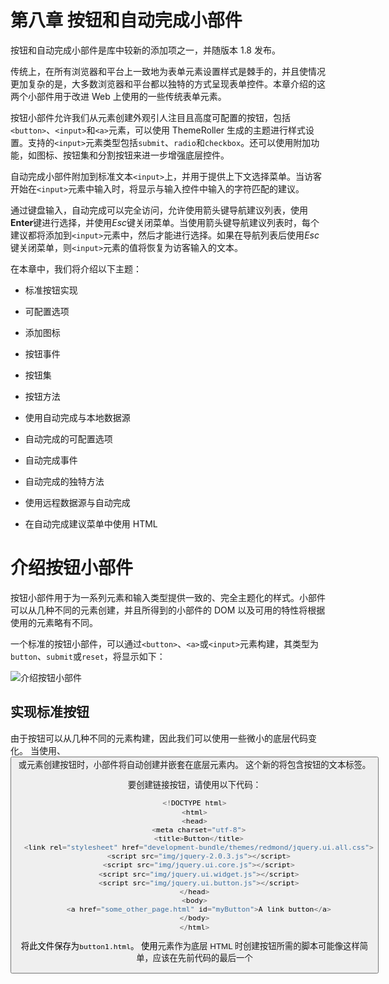 # 第八章 按钮和自动完成小部件

按钮和自动完成小部件是库中较新的添加项之一，并随版本 1.8 发布。

传统上，在所有浏览器和平台上一致地为表单元素设置样式是棘手的，并且使情况更加复杂的是，大多数浏览器和平台都以独特的方式呈现表单控件。本章介绍的这两个小部件用于改进 Web 上使用的一些传统表单元素。

按钮小部件允许我们从元素创建外观引人注目且高度可配置的按钮，包括`<button>`、`<input>`和`<a>`元素，可以使用 ThemeRoller 生成的主题进行样式设置。支持的`<input>`元素类型包括`submit`、`radio`和`checkbox`。还可以使用附加功能，如图标、按钮集和分割按钮来进一步增强底层控件。

自动完成小部件附加到标准文本`<input>`上，并用于提供上下文选择菜单。当访客开始在`<input>`元素中输入时，将显示与输入控件中输入的字符匹配的建议。

通过键盘输入，自动完成可以完全访问，允许使用箭头键导航建议列表，使用**Enter**键进行选择，并使用*Esc*键关闭菜单。当使用箭头键导航建议列表时，每个建议都将添加到`<input>`元素中，然后才能进行选择。如果在导航列表后使用*Esc*键关闭菜单，则`<input>`元素的值将恢复为访客输入的文本。

在本章中，我们将介绍以下主题：

+   标准按钮实现

+   可配置选项

+   添加图标

+   按钮事件

+   按钮集

+   按钮方法

+   使用自动完成与本地数据源

+   自动完成的可配置选项

+   自动完成事件

+   自动完成的独特方法

+   使用远程数据源与自动完成

+   在自动完成建议菜单中使用 HTML

# 介绍按钮小部件

按钮小部件用于为一系列元素和输入类型提供一致的、完全主题化的样式。小部件可以从几种不同的元素创建，并且所得到的小部件的 DOM 以及可用的特性将根据使用的元素略有不同。

一个标准的按钮小部件，可以通过`<button>`、`<a>`或`<input>`元素构建，其类型为`button`、`submit`或`reset`，将显示如下：

![介绍按钮小部件](img/2209OS_08_01.jpg)

## 实现标准按钮

由于按钮可以从几种不同的元素构建，因此我们可以使用一些微小的底层代码变化。 当使用<a>、<button>或<span>元素创建按钮时，小部件将自动创建并嵌套在底层元素内。 这个新的<span>将包含按钮的文本标签。  

要创建链接按钮，请使用以下代码：  

```js
<!DOCTYPE html>
<html>
<head>
  <meta charset="utf-8">
  <title>Button</title>
  <link rel="stylesheet" href="development-bundle/themes/redmond/jquery.ui.all.css">
  <script src="img/jquery-2.0.3.js"></script>
  <script src="img/jquery.ui.core.js"></script>
  <script src="img/jquery.ui.widget.js"></script>
  <script src="img/jquery.ui.button.js"></script>
</head>
<body>
  <a href="some_other_page.html" id="myButton">A link button</a>
</body>
</html>
```

将此文件保存为`button1.html`。 使用<a>元素作为底层 HTML 时创建按钮所需的脚本可能像这样简单，应该在先前代码的最后一个<script>元素之后添加：  

```js
<script>  
  $(document).ready(function($){
    $("#myButton").button();
  });
</script>  
```

在这种情况下，生成的按钮没有添加任何特殊行为；<a>元素只会将访问者发送到锚点的新页面或指定的页面。 在这种情况下，小部件只是与页面或站点中可能使用的其他 jQuery UI 小部件一致地进行主题设置。 在浏览器中编译时，小部件会自动添加标记——如果您使用像 Firebug 这样的 DOM 检查器，您将看到`button1.html`的以下代码：  

```js
<a href="some_other_page.html" id="myButton" class="ui-button ui-widget ui-state-default ui-corner-all ui-button-text-only" role="button" aria-disabled="false"><span class="ui-button-text">A link button</span></a>
```

按钮小部件需要以下库资源：  

+   `jquery.ui.all.css`  

+   `jquery-2.0.3.js`  

+   `jquery.ui.core.js`  

+   `jquery.ui.widget.js`  

+   `jquery.ui.button.js`  

### 使用<input>或<button>标签创建按钮  

我们不仅限于使用超链接创建按钮；按钮小部件也可以与<input>或<button>标签一起使用。  

在使用`<input>`时，必须设置元素的`type`属性，以便按钮的外观与从其他底层元素创建的按钮的外观相匹配。 对于标准的单个按钮小部件，可以将`type`属性设置为`submit`、`reset`或`button`。  

从<button>元素创建按钮与在`button1.html`中使用的代码相同（只是我们不向<button>标签添加 href 属性）:  

```js
<button id="myButton">A &lt;button&gt; button</button>
```

使用<input>元素创建按钮也非常相似，只是我们使用`value`属性来设置按钮上的文本，而不是将文本内容添加到<input>标记中：  

```js
<input type="button" id="myButton" value="An &lt;input&gt; button">
```

## 主题化  

像所有小部件一样，按钮也有各种添加到它上面的类名，这些类名有助于其整体外观。 当然，如果希望提供自定义样式，我们可以在自己的样式表中使用主题的类名来覆盖正在使用的主题的默认外观。 对于主题按钮，ThemeRoller 通常仍然是最佳工具。  

## 探索可配置选项  

按钮小部件具有以下配置选项：  

| 选项 | 默认值 | 用途 |   |
| --- | --- | --- | --- |
| --- | --- | --- |   |
| `disabled` | `false` | 禁用按钮实例。   |
| `icons` | `{primary: null, secondary: null}` | 设置按钮实例的图标。   |
| `label` | `底层元素或值属性的内容` | 设置按钮实例的文本。   |
| `text` | `true` | 在仅使用图标的实例时隐藏按钮的文本。   |

在我们的第一个示例中，`<a>`元素的文本内容被用作按钮的标签。我们可以通过使用`label`选项轻松覆盖此内容。将`button1.html`中的最终`<script>`元素更改为以下内容：

```js
<script>  
  $(document).ready(function($){
    $("#myButton").button({
      label: "A configured label"
    });
  });
</script>
```

将此文件保存为`button2.html`。正如我们所预期的那样，当我们在浏览器中运行此文件时，我们看到按钮部件内的`<span>`采用配置的文本作为其标签，而不是`<a>`元素的文本内容。

## 添加按钮图标

我们可以轻松地配置我们的按钮，以便在大多数情况下具有最多两个图标。每当`<a>`或`<button>`元素被用作按钮的底层元素时，我们可以使用图标的配置选项来指定一个或两个图标。

要查看图标的效果，请修改`button2.html`中的配置对象，使其显示如下：

```js
$("#myButton").button({
 icons: {
 primary: "ui-icon-disk",
 secondary: "ui-icon-triangle-1-s"
 }
});
```

将此文件保存为`button3.html`。`icons`属性接受一个最多有两个键的对象；`primary`和`secondary`。这些选项的值可以是`jquery.ui.theme.css`文件中找到的任何`ui-icon-`类。我们设置的图标显示如下所示的屏幕截图：

![添加按钮图标](img/2209OS_08_02.jpg)

图标是通过额外的`<span>`元素添加到部件中的，这些元素是由部件自动创建并插入的。`primary`图标显示在按钮文本的左侧，而`secondary`图标显示在文本的右侧。

要生成一个只有图标而没有文本标签的按钮，将`button3.html`中的配置对象更改为以下代码：

```js
$("#myButton").button({
  icons: {
    primary: "ui-icon-disk",
    secondary: "ui-icon-triangle-1-s"
  },
 text: false
});
```

将此文件保存为`button4.html`。当我们在浏览器中查看此变体时，我们看到按钮只显示了两个图标，如下面的屏幕截图所示：

![添加按钮图标](img/2209OS_08_03.jpg)

## 输入图标

由于子`<span>`元素用于显示指定的图标，所以当使用`<input>`元素作为按钮实例的底层标记时，我们无法使用图标。当使用`<input>`元素时，我们可以通过添加额外的容器、必需的`<span>`元素和一些自定义 CSS 来添加我们自己的图标。

将`button4.html`的`<body>`更改为包含以下元素：

```js
<div class="iconic-input ui-button-text-icons ui-state-default  uicorner-all">
  <span class="ui-button-icon-primary ui-icon ui-icon-disk"></span>
  <input id="myButton" type="button" value="Input icons"class="ui-button-text">
  <span class="ui-button-icon-secondary ui-icon ui-icon-triangle-1-s"></span>
</div>
```

将此文件保存为`button5.html`。我们还需要覆盖一些按钮的样式以供本示例使用。创建一个新的样式表，并将以下基本样式添加到其中：

```js
.iconic-input { display: inline-block; position: relative; }
.ui-icon { z-index: 2; }
.iconic-input input { border: none; margin: 0; }
```

### 注意

在较旧版本的 Internet Explorer 中，`display: inline-block`样式将不会被应用。为了防止按钮占用其容器的整个宽度，我们需要将其浮动，或者显式地设置宽度。

将此文件保存在`css`目录中，名称为`buttonTheme.css`。不要忘记从我们页面的`<head>`元素中链接到新样式表（在标准 jQuery UI 样式表之后）：

```js
<link rel="stylesheet" href="css/buttonTheme.css">
```

从视觉上看，我们基于自定义`<input>`的小部件已经完成，但实际上它还没有完全完成；图标没有正确地捕获悬停状态（这是因为小部件已经将所需的类名应用到了底层的`<input>`元素而不是我们的自定义容器）。我们可以使用 jQuery 添加所需的行为，就像我们已经添加了容器和`<span>`元素一样。更改最终的`<script>`元素中的代码，使其如下所示：

```js
$(document).ready(function($){
 $("#myButton").button().hover(function() {
 $(this).parent().addClass("ui-state-hover");
 }, function() {
 $(this).parent().removeClass("ui-state-hover");
 });
});
```

现在我们的按钮应该按预期工作了。正如上一个示例所示，虽然从技术上讲手动添加元素是可行的，但要将图标添加到从`<input>`元素构建的按钮所需的样式和行为，在大多数情况下，使用`<a>`或`<button>`元素会更容易且更有效。

## 添加按钮事件

由`<a>`元素构建的按钮将按预期方式工作，无需我们进一步干预——浏览器将简单地按照我们期望的方式跟随`href`——只要`<button>`或`<input>`元素位于`<form>`元素内，并设置了相关的类型属性。这些元素将以标准方式提交表单数据。

如果需要更现代的任何`<form>`数据的 AJAX 提交，或者按钮要触发某些其他操作或流程，我们可以使用标准的 jQuery 点击事件处理程序来对按钮的单击做出反应。

在下一个示例中，我们使用以下底层标记构建按钮小部件：

```js
<button type="button" id="myButton">A button</button>
```

按钮小部件公开了一个事件，即`create`事件，该事件在按钮实例最初创建时触发。我们可以使用此事件每次创建按钮实例时运行其他代码。例如，如果我们希望按钮最初被隐藏（以便稍后显示，之后发生其他事情），我们可以使用`.css()`将`display`属性设置为`none`。

将`button5.html`中的`document.ready()`代码替换为以下代码：

```js
$(document).ready(function($){
  $("#myButton").button({
    create: function() {
      $(this).css("display", "none")
    }
  });
});
```

将此文件保存为`button6.html`。在事件处理程序中，`$(this)`指的是按钮实例，使用 jQuery 的`css()`方法隐藏了它。

为了使按钮实现其主要目的，即在单击时执行某些操作，我们应该手动将处理程序附加到按钮上。例如，我们可能希望从访问者那里收集一些注册信息，并使用按钮将此信息发送到服务器。

将`button6.html`中的`<button>`替换为以下代码：

```js
<form method="post" action="serverscript.php">
  <label for="name">Name:
    <input type="text" id="name" name="name">
  </label>
  <label for="email">Email:
    <input type="text" id="email" name="email">
  </label>
  <p>
    <input type="submit" id="myButton" value="Register" />
  </p>
</form>
```

将最终的`<script>`元素更改为以下代码：

```js
<script>  
  $(document).ready(function($){
    var form = $("form"), formData = {
      name: form.find("#name").val(),
      email: form.find("#email").val()
    };

    $("#myButton").button();
    $("#myButton").click(function(e) {
      e.preventDefault();
      form.find("label").remove();
      $("#myButton").button("option", "disabled", true);

      $.post("register.php",$.post("register.php", formData, function() {
        $("<label />", { text: "Thanks for registering!"}).prependTo(form);
      });
    });
  });
</script>
```

将此文件保存为`button7.html`。底层的`<button>`元素现在是一个简单的`<form>`的一部分，该`<form>`只为访问者提供文本输入，他们的姓名和电子邮件地址。在脚本中，我们首先初始化按钮小部件，然后创建一个`click`事件处理程序。这样可以防止浏览器的默认操作，即以传统的非 AJAX 方式提交表单。

然后我们收集输入字段中输入的姓名和电子邮件地址，并使用 jQuery 的`post()`方法异步地将数据发送到服务器。在请求的成功处理程序中，我们使用小部件的`option`方法来禁用按钮，然后创建并显示感谢消息。

在这个例子中，我们不关心服务器端的事情，也不包括任何验证（尽管后者应该在生产中包含），但是你可以看到使用标准的 jQuery 功能来对按钮点击作出反应有多么容易。要看示例的工作方式，我们需要通过 Web 服务器运行该页面，并且应该在与页面相同目录中添加一个与请求中指定名称相同的 PHP 文件（这个文件不需要包含任何内容）。以下截图显示了点击按钮后页面应该显示的样子：

![添加按钮事件](img/2209OS_08_04.jpg)

## 创建按钮组

按钮组件还可以与单选按钮和复选框一起使用。按钮组件在 jQuery UI 中是独一无二的，因为它不止有一个，而是有两个小部件方法。它有我们已经介绍过的`button()`方法，还有用于基于单选按钮和复选框创建按钮组的`buttonset()`方法。

### 复选框按钮组

更改`button7.html`的`<body>`元素，使其包含以下代码：

```js
<div id="buttons">
  <h2>Programming Languages</h2>
  <p>Select all languages you know:</p>
  <label for="js">JavaScript</label>
  <input id="js" type="checkbox">
  <label for="py">Python</label>
  <input id="py" type="checkbox">
  <label for="cSharp">C#</label>
  <input id="cSharp" type="checkbox">
  <label for="jv">Java</label>
  <input id="jv" type="checkbox">
</div>
```

现在更改最终的`<script>`元素，使其如下所示：

```js
$(document).ready(function($){
  $("#buttons").buttonset();
});
```

将此文件保存为`button8.html`。我们只需要在包含`<label>`和`<input>`元素的容器上调用`buttonset()`方法。

当我们在浏览器中运行此文件时，我们会看到复选框被隐藏，`<label>`元素被转换为按钮，并在水平的组中进行可视化分组，如下截图所示：

![复选框按钮组](img/2209OS_08_05.jpg)

虽然实际的复选框本身被隐藏在按钮后面，但是每当选择按钮时，底层复选框的`checked`属性将被更新，所以我们仍然可以轻松地从脚本中获取状态。

当点击复选框按钮时，小部件会将选定状态应用于它，以便访问者可以轻松地看到它已被选择。正如我们所期望的那样，可以同时选择多个按钮。

在创建复选框按钮时，我们需要遵守一些规则。在 HTML5 中，通常在其关联的`<label>`元素内嵌表单控件（我们在之前的示例中这样做了），但是在使用按钮小部件时，这是不被允许的。需要使用`for`属性与`<label>`元素。

### 单选按钮组

基于单选按钮的按钮与基于复选框的按钮在外观上是相同的；它们的行为不同。同一时间只能选择一个按钮，而使用复选框时可以选择多个按钮。

让我们在`button8.html`中看到这种行为的效果；将`<body>`中的元素更改为以下代码：

```js
<div id="buttons">
  <h2>Programming Languages</h2>
  <p>Select your most proficient languages:</p>
  <label for="js">JavaScript</label>
  <input id="js" type="radio" name="lang">
  <label for="py">Python</label>
  <input id="py" type="radio" name="lang">
  <label for="cSharp">C#</label>
  <input id="cSharp" type="radio" name="lang">
  <label for="jv">Java</label>
  <input id="jv" type="radio" name="lang">
</div>
```

将此文件保存为`button9.html`。初始化单选按钮的脚本相同：我们只需在容器上调用`buttonset()`方法。除了将`type`指定为`radio`之外，底层标记的唯一区别是这些`<input>`元素必须设置`name`属性。

## 使用按钮方法

默认情况下，按钮小部件带有`destroy`、`disable`、`enable`、`widget`和`option`方法，这些方法对所有小部件都是通用的。除了这些方法之外，按钮小部件还公开了一个自定义方法，即`refresh`方法。如果以编程方式更改复选框和单选按钮的状态，可以使用此方法。通过结合前面的一些示例，我们可以看到此方法的作用。

更改`button8.html`的`<body>`，使其包含两个新的`<button>`元素，如下所示的代码：

```js
<div id="buttons">
  <h2>Programming Languages</h2>
  <p>Select all languages you know:</p>
  <label for="js1">JavaScript</label>
  <input id="js1" type="checkbox">
  <label for="py1">Python</label>
  <input id="py1" type="checkbox">
  <label for="cSharp1">C#</label>
  <input id="cSharp1" type="checkbox">
  <label for="jv1">Java</label>
  <input id="jv1" type="checkbox">
</div>
<p>
 <button type="button" id="select">Select All</button>
 <button type="button" id="deselect">Deselect All</button>
</p>

```

在这个示例中，我们已经恢复到复选框，以便我们可以以编程方式选择或取消选择它们作为一组。现在更改最终的`<script>`元素，使其如下所示：

```js
$("#buttons").buttonset();
function buttonSelected(buttonState){
 $("#buttons").find("input").prop("checked", buttonState);
 $("#buttons").buttonset("refresh"); 
}

$("#select").click(function() {
 buttonsSelected(true);
});

$("#deselect").button().click(function() {
 buttonsSelected(false);
});

```

将此文件保存为`button10.html`。如果我们在浏览器中预览结果，您可以通过单击下图所示的**全选**按钮来看到效果：

![使用按钮方法](img/2209OS_08_06a.jpg)

在这个示例中，我们有一个**全选**按钮和一个**取消全部**按钮。当单击**全选**按钮时，我们将复选框的`checked`属性设置为`true`。这将检查底层（以及隐藏的）复选框，但不会对被样式化为按钮的`<label>`元素执行任何操作。为了更新这些按钮的状态，使它们显示为选定状态，我们调用`refresh`方法。

**取消全部**按钮将`checked`属性设置为`false`，然后再次调用`refresh`方法以从每个按钮中移除所选状态。

# 介绍自动完成小部件

自 jQuery UI 1.8 重新引入的自动完成小部件比以往任何时候都要好。这是我在库中最喜欢的小部件之一，尽管它还没有第一次版本中拥有的全部行为集合，但它仍然提供了丰富的功能集，以增强期望来自预定义范围的简单文本输入的功能。

一个很好的例子是城市；您在页面上有一个标准的`<input type="text">`，询问访问者的城市。当他们在`<input>`元素中开始输入时，将显示包含访问者已键入字母的所有城市。访问者可以输入的城市范围是有限的，并且受限于访问者所在国家（这要么由开发人员假设，要么已被访问者先前选择）。

以下屏幕截图显示了此小部件的外观：

![介绍自动完成小部件](img/2209OS_08_06.jpg)

像其他小部件一样，在小部件初始化时会以编程方式添加一系列元素和类名。

## 使用本地数据源

要使用本地数组作为数据源实现基本的自动完成，请在新文件中创建以下代码：

```js
<html>
  <head>
  <meta charset="utf-8">
  <title>Autocomplete</title>
    <link rel="stylesheet" href="development-bundle/themes/redmond/jquery.ui.all.css">
    <script src="img/jquery-2.0.3.js"></script>
    <script src="img/jquery.ui.core.js"></script>
    <script src="img/jquery.ui.widget.js"></script>
    <script src="img/jquery.ui.position.js"></script>
    <script src="img/jquery.ui.menu.js"></script>
    <script src="img/jquery.ui.autocomplete.js"></script>
  </head>
  <body>
    <label>Enter your city:</label>
    <input id="city">
  </body>
</html>
```

在页面上我们所需的只是一个标准的`<input>`元素的`text`类型。自动完成所需的初始化略多于其他组件所需的初始化；在自动完成源文件之后添加以下`<script>`元素：

```js
<script>
  $(document).ready(function($){
    $("#city").autocomplete({ source: [ "Aberdeen", "Armagh", "Bangor", "Bath", "Canterbury", "Cardiff", "Derby", "Dundee", "Edinburgh", "Exeter", "Glasgow", "Gloucester", "Hereford", "Inverness", "Leeds", "London", "Manchester", "Norwich", "Newport", "Oxford", "Plymouth", "Preston", "Ripon", "Southampton", "Swansea", "Truro", "Wakefield", "Winchester", "York" ]});
  });
</script>
```

将此文件保存为`autocomplete1.html`。在我们的自动完成的配置对象中，我们使用`source`选项来指定一个本地字符串数组。`source`选项是强制的，并且必须被定义。然后将该对象传递给`autocomplete`方法，在提供了 autocomplete 关联的城市`<input>`上调用该方法。

当我们在浏览器中运行这个文件时，应该发现当我们开始在`<input>`元素中输入时，将会显示包含我们已输入的字母的源数组中定义的城市的下拉菜单。

为了使自动完成小部件正常工作，需要以下文件：

+   `jquery.ui.all.css`

+   `jquery-2.0.3.js`

+   `jquery.ui.core.js`

+   `jquery.ui.widget.js`

+   `jquery.ui.position.js`

+   `jquery.ui.menu.js`

+   `jquery.ui.autocomplete.js`

## 使用对象数组作为数据源

除了提供一个字符串数组外，我们还可以提供一个对象数组作为数据源，这样我们就可以更灵活地控制菜单中从列表中选择建议时添加到`<input>`的文本。修改`autocomplete1.html`中的配置对象，使其如下所示：

```js
$("#city").autocomplete({
  source: [
 { value: "AB", label: "Aberdeen" },
 { value: "AR", label: "Armagh" },
 { value: "BA", label: "Bangor" },
 { value: "BA", label: "Bath" },
 { value: "CA", label: "Canterbury" },
 { value: "CD", label: "Cardiff" },
 { value: "DE", label: "Derby" },
 { value: "DU", label: "Dundee" },
 { value: "ED", label: "Edinburgh" },
 { value: "EX", label: "Exeter" },
 { value: "GL", label: "Glasgow" },
 { value: "GO", label: "Gloucester" },
 { value: "HE", label: "Hereford" },
 { value: "IN", label: "Inverness" },
 { value: "LE", label: "Leeds" },
 { value: "LO", label: "London" },
 { value: "MA", label: "Manchester" },
 { value: "NO", label: "Norwich" },
 { value: "NE", label: "Newport" },
 { value: "OX", label: "Oxford" },
 { value: "PL", label: "Plymouth" },
 { value: "PR", label: "Preston" },
 { value: "RI", label: "Ripon" },
 { value: "SO", label: "Southampton" },
 { value: "SW", label: "Swansea" },
 { value: "TR", label: "Truro" },
 { value: "WA", label: "Wakefield" },
 { value: "WI", label: "Winchester" },
 { value: "YO", label: "York" }
  ]
});
```

将此文件保存为`autocomplete2.html`。我们现在正在使用作为数据源的数组中的每个项目都是一个对象，而不是一个简单的字符串。每个对象有两个键：`value`和`label`。`value`键的值是从建议列表中选择一个建议时添加到`<input>`元素中的文本。`label`的值是在建议列表中显示的内容。也可以使用其他键存储自定义数据。

如果数组中的每个对象只包含一个属性，则该属性将被用作`value`和`label`键。在这种情况下，我们可能会使用字符串数组而不是对象数组，但值得注意的是本地数据的另一种格式。

# 可配置的自动完成选项

可以设置以下选项来修改小部件的行为：

| 选项 | 默认值 | 用途 |
| --- | --- | --- |
| `appendTo` | `"body"` | 指定将小部件附加到哪个元素。 |
| `autofocus` | `false` | 在显示建议列表时，使列表中的第一个建议获得焦点。 |
| `delay` | `300` | 指定在访客开始在`<input>`中输入后，小部件应在显示建议列表之前等待的毫秒数。 |
| `disabled` | `false` | 禁用小部件。 |
| `minLength` | `1` | 指定访问者需要在`<input>`中输入的字符数，然后建议列表才会显示出来。可以设置为`0`以使部件在菜单中显示所有建议。 |
| `position` | `{ my: "left top", at: "left bottom", collision: "none" }` | 指定建议列表相对于`<input>`元素应该定位的方式。该选项使用方式与我们之前在本书中看到的`position`实用程序完全相同，接受相同的值。 |
| `source` | `Array, String or Function` | 指定用于填充建议列表的数据源。此选项是强制性的，必须进行配置。它将数组、字符串或函数作为其值。 |

## 配置最小长度

`minLength` 选项允许我们指定在建议列表显示之前必须在关联的`<input>`元素中键入的最小字符数。默认情况下，部件显示的建议只包含键入到`<input>`元素中的字母，而不仅仅是以输入字母开头的字母，这可能会导致显示比必要更多的建议。

将`minLength`选项设置为比默认值`1`更高的数字可以帮助缩小建议列表，当处理大型远程数据源时，这可能更加重要。

更改我们在`autocomplete1.html`中使用的配置对象（暂时回到使用字符串数组作为数据源），使其显示如下：

```js
$("#city").autocomplete({
  minLength: 2,
  source: [
    "Aberdeen", "Armagh", "Bangor", "Bath", "Canterbury",
    "Cardiff", "Derby", "Dundee", "Edinburgh", "Exeter","Glasgow", "Gloucester", "Hereford", "Inverness", "Leeds","London", "Manchester", "Norwich", "Newport", "Oxford", "Plymouth", "Preston", "Ripon", "Southampton", "Swansea", "Truro", "Wakefield", "Winchester", "York" 
  ]
});
```

将此文件保存为`autocomplete3.html`。当在浏览器中运行此文件时，我们应该发现需要在`<input>`中键入两个字符，只有包含连续顺序字符的城市才会显示出来，这大大减少了建议的数量。

尽管在这个基本示例中，好处并不明显，但这可以大大减少远程数据源返回的数据量。

## 将建议列表附加到另一个元素

默认情况下，使用自动补全部件时，建议列表会附加到页面的`<body>`中。我们可以更改这一点，并指定列表应添加到页面上的另一个元素。然后自动补全部件使用`position`实用程序来定位列表，使其看起来附加到与其关联的`<input>`元素。我们可以使用`appendTo`选项更改这一点，并指定列表应添加到页面上的另一个元素。

在`autocomplete3.html`中，将基础的`<label>`和`<input>`包装在容器`<div>`中：

```js
<div id="container">
  <label>Enter your city:</label>
  <input id="city">
</div>

```

然后将最终`<script>`元素中的配置对象更改为以下代码：

```js
$("#city").autocomplete({
 appendTo: "#container",
  source: [ "Aberdeen", "Armagh", "Bangor", "Bath", "Canterbury", "Cardiff", "Derby", "Dundee", "Edinburgh", "Exeter", "Glasgow", "Gloucester", "Hereford", "Inverness", "Leeds", "London", "Manchester", "Norwich", "Newport", "Oxford", "Plymouth", "Preston", "Ripon", "Southampton", "Swansea", "Truro", "Wakefield", "Winchester", "York" ]
});
```

将此文件保存为`autocomplete4.html`。通常，建议列表被添加到代码的`<body>`元素的最底部。`appendTo`选项接受一个 jQuery 选择器或实际的 DOM 元素作为其值。

在这个例子中，我们看到列表被附加到我们的`<div>`容器而不是`<body>`元素，我们可以使用 Firebug 或另一个 DOM 浏览器进行验证。

# 处理自动完成事件

自动完成小部件公开了一系列独特的事件，允许我们对与小部件的交互做出程序化反应。这些事件列在下面：

| 事件 | 在...时触发 |
| --- | --- |
| `change` | 从列表中选择了一个建议。此事件在列表关闭并且`<input>`失去焦点后触发。 |
| `close` | 关闭建议菜单。 |
| `create` | 小部件的一个实例已创建。 |
| `focus` | 键盘用于聚焦列表中的建议。 |
| `open` | 显示建议菜单。 |
| `search` | 即将发出建议请求。 |
| `select` | 从列表中选择了一个建议。 |

当我们使用对象数组作为数据源并且除了我们之前使用的`label`和`value`属性之外还有其他数据时，`select`事件非常有用。对于下一个示例，删除我们在上一个示例中使用的`<div>`容器，然后更改配置对象，使其如下所示：

```js
$("#city").autocomplete({
  source: [
    { value: "AB", label: "Aberdeen", population: 212125 },
    { value: "AR", label: "Armagh", population: 54263 }, 
    { value: "BA", label: "Bangor", population: 21735 },
    { value: "BA", label: "Bath", population: 83992 },
    { value: "CA", label: "Canterbury", population: 43432 },
    { value: "CD", label: "Cardiff", population: 336200 },
    { value: "DE", label: "Derby", population: 233700 },
    { value: "DU", label: "Dundee", population: 152320 },
    { value: "ED", label: "Edinburgh", population: 448624 },
    { value: "EX", label: "Exeter", population: 118800 },
    { value: "GL", label: "Glasgow", population: 580690 },
    { value: "GO", label: "Gloucester", population: 123205 },
    { value: "HE", label: "Hereford", population: 55700 },
    { value: "IN", label: "Inverness", population: 56660 },
    { value: "LE", label: "Leeds", population: 443247 },
    { value: "LO", label: "London", population: 7200000 },
    { value: "MA", label: "Manchester", population: 483800 },
    { value: "NO", label: "Norwich", population: 259100 },
    { value: "NE", label: "Newport", population: 137011 },
    { value: "OX", label: "Oxford", population: 149300 },
    { value: "PL", label: "Plymouth", population: 256700 },
    { value: "PR", label: "Preston", population: 114300 },
    { value: "RI", label: "Ripon", population: 15922 },
    { value: "SO", label: "Southampton", population: 236700 },
    { value: "SW", label: "Swansea", population: 223301 },
    { value: "TR", label: "Truro", population: 17431 },
    { value: "WA", label: "Wakefield", population: 76886 },
    { value: "WI", label: "Winchester", population: 41420 },
    { value: "YO", label: "York", population: 182000 }
  ],
  select: function(e, ui) {
    if ($("#pop").length) {
      $("#pop").text(ui.item.label + "'s population is: " + ui.item.population);
    } else {
      $("<p></p>", {
        id: "pop",
        text: ui.item.label + "'s population is: " + ui.item.
          population
      }).insertAfter("#city");
    }
  }
});
```

将此文件保存为`autocomplete5.html`。我们在数组数据源的每个对象中添加了一个额外的属性——每个城市的人口。当选择了一个城市时，我们使用`select`事件获取标签和我们的额外属性，并在页面上写入它们。

我们传递给`select`事件的事件处理程序接受`event`对象和所选数据源中的对象。`.length`测试用于确定页面上是否存在`pop`元素。如果存在，我们只需用更新后的语句替换其中的文本。如果没有，则创建一个具有`pop`的`id`的新`<p>`元素，并将其立即插入到`city`输入字段之后。我们可以以标准方式访问对象中定义的任何属性。

选择了一个城市后，页面应该如下截图所示：

![处理自动完成事件](img/2209OS_08_07.jpg)

# 自动完成方法

除了所有小部件共享的标准方法之外，自动完成还为我们提供了两种允许我们启动某些操作的独特方法。这些独特的方法列在下面：

| 方法 | 用法 |
| --- | --- |
| `close` | 关闭建议菜单。 |
| `search` | 请求从数据源中获取建议列表，并将搜索词作为可选参数指定。 |

`close`方法非常容易使用，我们只需调用`autocomplete`小部件方法，并将`close`指定为参数：

```js
$("#associated_input").autocomplete("close");
```

这将导致关闭建议菜单，并触发`close`事件。关闭事件处理程序的一个可能用法是在用户选择的条目有问题时向用户发出警告；如果它与预定义列表中的条目不匹配，则可以向用户标记这一点。

`search`方法稍微复杂一些，因为它可以接受一个附加参数，尽管这不是强制的。如果调用搜索方法而没有传递参数（这可能是默认行为），则关联的`<input>`元素的值将用作搜索项。或者，术语可以作为参数提供给该方法。

## 处理远程数据源

到目前为止，在这个例子中，我们已经使用了一个相当小的本地数据数组。当处理远程数据源时，自动完成小部件真正发挥其作用，这也是当数据源很大时使用该小部件的推荐方式。

### 根据输入检索内容

在下一个例子中，我们将使用 Web 服务来检索国家列表，而不是使用我们的本地数组。将`autocomplete5.html`中的`<input>`元素更改为以下内容：

```js
<label>Enter your country:</label>
<input id="country">
```

然后改变最后的`<script>`元素，使得配置对象定义如下：

```js
$("#country").autocomplete({
 source: "http://danwellman.co.uk/countries.php?callback=?"
});
```

将此文件保存为`autocomplete6.html`。在这个例子中，我们改变了`<input>`元素，因为我们请求的是访客的国家，而不是城市。

在这个例子中，我们已经将一个字符串指定为源配置对象的值。当将字符串提供给此选项时，字符串应包含指向远程资源的 URL。小部件假定该资源将输出 JSON 数据，并且假定 JSON 数据将以我们之前使用对象数组作为源时看到的格式输出。

因此，当使用简单字符串作为`source`选项的值时，返回的数据应该是一个对象数组，其中每个对象至少包含一个名为`label`的键。对于跨域请求，数据可以是 JSON 或 JSONP 格式。小部件将自动添加查询字符串`term=`，后跟输入到`<input>`元素中的任何内容。

在这个例子中，我指定了自己网站的一个 URL。这个 URL 上的资源将以正确的格式输出数据，所以你可以从你的台式电脑上运行这个例子（甚至不需要一个 Web 服务器），并看到如下屏幕截图中所示的正确行为：

![根据输入检索内容](img/2209OS_08_08.jpg)

我应该指出的一个重要点是关于我使用的 PHP 文件。它只会返回以键入到`<input>`元素中的字母开头的条目，而不包含像小部件默认的字母。我想澄清的是，这是我在服务器级别实现的变化，而不是小部件表现出的行为。

因此，在我们控制返回数据的 Web 服务以及数据本身时，将字符串用作`source`选项的值是有用且方便的，因为这通常是当我们控制返回数据的 Web 服务以及数据本身时的情况。如果我们试图从我们无法控制的公共 Web 服务中提取数据，则可能不是这种情况。在这些情况下，我们将需要将函数作为`source`选项的值，并手动解析数据。

## 将函数作为源选项传递

将函数传递给`source`选项，而不是本地数组或字符串，是使用小部件的最强大方式。在这种情况下，我们完全控制请求以及在将数据传递给小部件显示在建议菜单中之前对数据进行处理的方式。

在此示例中，我们将使用返回不符合自动完成预期格式的不同数据的不同 PHP 文件。我们将使用函数来请求和处理数据，然后将其传递给小部件。示例的上下文将是类似于 Facebook 的消息系统的前端，在此自动完成建议可能的消息接收者，但在被选择并添加到`<input>`元素后也可以将其删除。我们将得到的页面将如下截图所示：

![将函数作为源选项传递](img/2209OS_08_09.jpg)

首先，更改`autocomplete6.html`的`<body>`，使其包含以下标记：

```js
<div id="formWrap">
  <form id="messageForm" action="#">
  <fieldset>
    <legend>New message form</legend>
    <span>New Message</span>
    <label id="toLabel" for="friends">To:</label>
    <div id="friends" class="ui-helper-clearfix">
    <input id="to" type="text">
    </div>
    <label>Subject:</label>
    <input id="subject" name="subject" type="text">
    <label>Message:</label>
    <textarea id="message" name="message" rows="5" cols="50"></textarea>
    <button type="button" id="cancel">Cancel</button>
    <button type="submit" id="send">Send</button>
    </fieldset>
  </form>
</div>
```

然后将最终的`<script>`元素更改为以下内容：

```js
$(document).ready(function($){
  var suggestions = [];

  var getData = function(req, resp){
    $.getJSON("http://danwellman.co.uk/contacts.php?callback=?", req, function(data) {
      var suggestions = [];
      $.each(data, function(i, val){
        suggestions.push(val.name);
      });
      resp(suggestions);
    });
  };

  var selectEmail = function(e, ui) {
    var removeLink = $("<a>").addClass("remove").attr({href: "javascript:", title: "Remove " + friend}); 
    var friend = ui.item.value,
    span = $("<span>").text(friend),
    a = removeLink.text("x").appendTo(span);
    span.insertBefore("#to");
  }

  $("#to").autocomplete({
    source: getData,
    select: selectEmail,
    change: function() {
      $("#to").val("").css("display", 2);
    }
  });

  $("#friends").click(function(){
    $("#to").focus();
  });

  $("#to").click(function(){
    if (this.length != 0) {
      $("#to").val('');
    }
  });

  $(".remove", document.getElementById("friends")).on("click", function(){
  $(this).parent().remove();
  if($("#friends span").length === 0) {
    $("#to").css("top", 0);
    }
  });
});
```

将此文件保存为`autocomplete7.html`。在页面上，我们有一些基本的表单标记和必要的元素，以重新创建类似 Facebook 样式的消息对话框。为了测试效果，尝试在文本框中输入 Admiral Ozzel、Fode 或 Han Solo，然后在自动完成显示其条目时选择其名称。

### 注

自动完成参数只会显示特定的名称；如果您想查看可能的选项，则建议浏览至[`danwellman.co.uk/contacts.php`](http://danwellman.co.uk/contacts.php)。

我们使用一个被样式化的`<div>`元素，看起来就像一个没有样式的实际`<input>`元素，内部包含一个完全没有样式的实际`<input>`。

实际的`<input>`是必需的，以便访问者可以在其中输入，并且可以与自动完成相关联。我们使用`<div>`元素，因为我们无法将构成每个联系人的`<span>`元素插入`<input>`元素中。我们还有一个隐藏的`<input>`元素，将用于存储实际的电子邮件地址。

在脚本中，我们使用`getData`函数作为我们`source`选项的值；每次更新`<input>`字段中的文本时都会调用此函数。我们首先向包含数据的 PHP 文件发出 JSON 请求，然后迭代请求返回的 JSON 对象中的每个项目。

每个新创建的对象都被添加到`suggestions`数组中，一旦返回数据的每个项目都被处理，`suggestions`数组就被传递给`resp`回调函数，该函数作为第二个参数传递给`source`函数。

然后，我们为自动完成的`select`事件定义了`selectEmail`处理程序；此函数将自动传递给两个参数，一个是`event`对象，另一个是包含所选建议的`ui`对象。我们使用这个函数创建一个`<span>`元素来格式化并保存文本，并且一个可以用来移除收件人的锚元素。格式化的`<span>`然后直接插入在伪装的`<input>`元素之前。

最后，我们为`#friends`字段添加了一个点击处理程序，以便在任何人点击它时获得焦点。还为`#to`字段添加了一个点击处理程序，以便如果您在其中单击，它将自动删除先前输入的内容。

我们还需要为这个示例添加一个样式表；在一个新文件中添加以下 CSS：

```js
#formWrap { padding: 10px; position: absolute; float: left; background-color: #000; background: rgba(0,0,0,.5); -moz-border-radius: 10px; -webkit-border-radius: 10px; border-radius: 10px; }
#messageForm { width: 326px; border: 1px solid #666; background-color: #eee; }
#messageForm fieldset { padding: 0; margin: 0; position: relative; border: none; background-color: #eee; }
#messageForm legend { visibility: hidden; height: 0; }
#messageForm span { display: block; width: 326px; padding: 10px 0; margin: 0 0 20px; text-indent: 20px; background-color: #bbb; border-bottom: 1px solid #333; font: 18px Georgia, Serif; color: #fff; }
#friends { width: 274px; padding: 3px 3px 0; margin: 0 auto; border: 1px solid #aaa; background-color: #fff; cursor: text; }
#messageForm #to { margin: 0 0 2px 0; padding: 0 0 3px; position: relative; top: 0; float: left; }
#messageForm input, #messageForm textarea { display: block; width: 274px; padding: 3px; margin: 0 auto 20px; border: 1px solid #aaa; }
#messageForm label { display: block; margin: 20px 0 3px; text-indent: 22px; font: bold 11px Verdana, Sans-serif; color: #666; }
#messageForm #toLabel { margin-top: 0; }
#messageForm button { float: right; margin: 0 0 20px 0; }
#messageForm #cancel { margin-right: 20px; }
#friends span { display: block; width: auto; height: 10px; margin: 0 3px 3px 0; padding: 3px 20px 4px 8px; position: relative; float: left; text-indent: 0; background-color: #eee; border: 1px solid #333; -moz-border-radius: 7px; -webkit-border-radius: 7px; border-radius: 7px; color: #333; font: normal 11px Verdana, Sans-serif; }
#friends span a { position: absolute; right: 8px; top: 2px; color: #666; font: bold 12px Verdana, Sans-serif; text-decoration: none; }
#friends span a: hover { color: #ff0000; }
.ui-menu .ui-menu-item { white-space: nowrap; padding: 0 10px 0 0; }
```

将此文件另存为`autocompleteTheme.css`，放在`css`文件夹中，并且在我们新页面的`<head>`中链接到新文件：

```js
<link rel="stylesheet" href="css/autocompleteTheme.css">
```

当我们在浏览器中运行页面时，我们应该发现我们可以在`<input>`元素中输入，从建议菜单中选择一个名字，并且得到一个格式化和样式良好的名字添加到假输入中。

# 在建议列表中显示 HTML

默认情况下，自动完成小部件将只显示建议列表中每个建议的纯文本。当然，这些纯文本在小部件创建的 HTML 元素内，但是如果我们尝试在数据源中使用 HTML，那么它将被剥离并被忽略。然而，jQuery UI 的当前项目领导者斯科特·冈萨雷斯编写了一个扩展，允许我们在需要时使用 HTML 代替纯文本来显示建议列表中每个建议。

如果我们想要突出显示与访问者在`<input>`元素中输入的内容匹配的建议部分，这可能很方便。我们需要扩展这个示例，可以在[`github.com/scottgonzalez/jquery-ui-extensions/blob/master/src/autocomplete/jquery.ui.autocomplete.html.js`](https://github.com/scottgonzalez/jquery-ui-extensions/blob/master/src/autocomplete/jquery.ui.autocomplete.html.js)找到。

文件可以保存在我们本地`js`目录中，并且在页面中添加对它的引用，放在自动完成源文件后：

```js
<script src="img/jquery.ui.autocomplete.html.js"></script>
```

在我们开始编码之前，让我们看一下在浏览器中预览时的效果：

![在建议列表中显示 HTML](img/2209OS_08_10.jpg)

在我们的下一个示例中，我们将使用斯科特的插件与自动完成小部件，让用户搜索一些城市名称。如果匹配成功，选择下拉列表中的每个字母将开始改变颜色，只要该字母与文本框中输入的字符匹配。

更改`autocomplete5.html`中的最后一个`<script>`元素，使其如下所示：

```js
$(document).ready(function($){
  var data = [
    { value: "Aberdeen", label: "Aberdeen" },
    { value: "Armagh", label: "Armagh" },
    { value: "Bangor", label: "Bangor" },
    { value: "Bath", label: "Bath" },
    { value: "Canterbury", label: "Canterbury" },
    { value: "Cardif", label: "Cardif" },
    { value: "Derby", label: "Derby" },
    { value: "Dundee", label: "Dundee" },
    { value: "Edinburgh", label: "Edinburgh" },
    { value: "Exeter", label: "Exeter" },
    { value: "Glasgow", label: "Glasgow" },
    { value: "Gloucester", label: "Gloucester" },
    { value: "Hereford", label: "Hereford" },
    { value: "Inverness", label: "Inverness" },
    { value: "Leeds", label: "Leeds" },
    { value: "London", label: "London" },
    { value: "Manchester", label: "Manchester" },
    { value: "Norwich", label: "Norwich" },
    { value: "Newport", label: "Newport" },
    { value: "Oxford", label: "Oxford" },
    { value: "Plymouth", label: "Plymouth" },
    { value: "Preston", label: "Preston" },
    { value: "Ripon", label: "Ripon" },
    { value: "Southampton", label: "Southampton" },
    { value: "Swansea", label: "Swansea" },
    { value: "Truro", label: "Truro" },
    { value: "Wakefield", label: "Wakefield" },
    { value: "Winchester", label: "Winchester" },
    { value: "York", label: "York" }
  ];

  $("#city").autocomplete({
    html: true,
    source: function(req, resp) {
      var suggestions = [], 	
        chosenTerm = "<span>" + req.term + "</span>",
        regEx = new RegExp("^" + req.term, "i");

    $.each(cityList, function(i, val){
      if (val.label.match(regEx)) {
        var obj = {};
        obj.value = val.value;
        obj.label = val.label.replace(regEx, chosenTerm);
        suggestions.push(obj);
        }
      });
      resp(suggestions);
    }
  });
});
```

将此文件保存为`autocomplete8.html`。我们还需要在代码中添加一个样式规则；将其添加到您文件的`<head>`中：

```js
<style>
  span { color:green !important; }
</style>
```

虽然这个例子看起来很简短，但这里有一些关键点需要注意；让我们更详细地探讨我们在代码中使用的内容。

在这个例子中，我们又回到了使用本地对象数组`cityList`。每个对象中的`value`和`label`属性最初保存相同的数据。

在我们的配置对象中，我们指定了一个新的`html`选项，它与 HTML 扩展一起使用。我们将此选项的值设置为`true`，如以下代码所示：

```js
$("#city").autocomplete({
    html: true,
```

在此示例中，我们将一个函数作为`source`选项的值使用。在函数中，我们首先创建一个新的空数组，并定义一个新的正则表达式对象。这将在字符串的开头不区分大小写地匹配`<input>`中键入的任何内容：

```js
source: function(req, resp) {
  var suggestions = [], 
  chosenTerm = "<span>" + req.term + "</span>",
  regEx = new RegExp("^" + req.term, "i");
```

然后，我们遍历数据数组中的每个对象，并测试我们的正则表达式是否与数组中的对象的`label`值匹配。如果有任何项匹配，我们将创建一个新对象并给它`value`和`label`属性。`value`属性（在选择建议时添加到`<input>`元素中）只是来自我们数据数组的相应值，而`label`（显示在建议菜单中的内容）是一个新的字符串，其中包含一个将输入到`<input>`元素中的文本包装在`<span>`元素中的文本：

```js
    $.each(cityList, function(i, val){
      if (val.label.match(regEx)) {
        var obj = {};
        obj.value = val.value;
        obj.label = val.label.replace(regEx, chosenTerm);
        suggestions.push(obj);
      }
```

最后，我们调用`resp`回调，传入新构造的建议数组。我们应该始终确保调用此回调，因为这是小部件所必需的。建议数组为空并不重要，重要的是调用回调。

```js
resp(suggestions);
```

现在，建议菜单中的每个项目都将有一个`<span>`元素，将输入到`<input>`元素中的文本包装起来。我们可以使用它轻微不同地样式化这个文本，比如我们在示例中添加的绿色文本`<style>`。

# 总结

我们在本章中介绍了两个小部件；它们都是库中相对较新的，都与某种形式的`<form>`元素一起使用。按钮小部件可用于将`<a>`、`<button>`和`<input>`（类型为`button`、`submit`或`reset`）转换为具有吸引力和一致样式的丰富小部件。

自动完成小部件附加到一个`text`类型的`<input>`元素上，并在访客开始在`<input>`元素中输入时显示建议列表。该小部件预配置为与本地数据数组或以预期格式输出数据的 URL 一起工作。它还可以配置为处理不符合预期格式的数据。在将数据传递给小部件之前，我们必须先处理要显示的数据，使其成为一个非常灵活和强大的小部件。

我们已经快接近结束覆盖可见小部件的章节，接下来将专注于 jQuery UI 提供的交互助手；让我们在接下来的几章中一起看看库中的两个最新添加，从菜单小部件开始。
